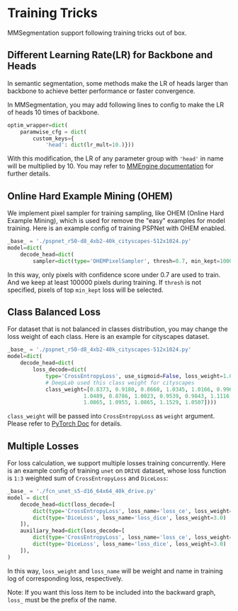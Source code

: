 # Training Tricks

MMSegmentation support following training tricks out of box.

## Different Learning Rate(LR) for Backbone and Heads

In semantic segmentation, some methods make the LR of heads larger than backbone to achieve better performance or faster convergence.

In MMSegmentation, you may add following lines to config to make the LR of heads 10 times of backbone.

```python
optim_wrapper=dict(
    paramwise_cfg = dict(
        custom_keys={
            'head': dict(lr_mult=10.)}))
```

With this modification, the LR of any parameter group with `'head'` in name will be multiplied by 10.
You may refer to [MMEngine documentation](https://mmengine.readthedocs.io/en/latest/tutorials/optim_wrapper.html#advanced-usages) for further details.

## Online Hard Example Mining (OHEM)

We implement pixel sampler for training sampling, like OHEM (Online Hard Example Mining),
which is used for remove the "easy" examples for model training.
Here is an example config of training PSPNet with OHEM enabled.

```python
_base_ = './pspnet_r50-d8_4xb2-40k_cityscapes-512x1024.py'
model=dict(
    decode_head=dict(
        sampler=dict(type='OHEMPixelSampler', thresh=0.7, min_kept=100000)) )
```

In this way, only pixels with confidence score under 0.7 are used to train. And we keep at least 100000 pixels during training. If `thresh` is not specified, pixels of top `min_kept` loss will be selected.

## Class Balanced Loss

For dataset that is not balanced in classes distribution, you may change the loss weight of each class.
Here is an example for cityscapes dataset.

```python
_base_ = './pspnet_r50-d8_4xb2-40k_cityscapes-512x1024.py'
model=dict(
    decode_head=dict(
        loss_decode=dict(
            type='CrossEntropyLoss', use_sigmoid=False, loss_weight=1.0,
            # DeepLab used this class weight for cityscapes
            class_weight=[0.8373, 0.9180, 0.8660, 1.0345, 1.0166, 0.9969, 0.9754,
                        1.0489, 0.8786, 1.0023, 0.9539, 0.9843, 1.1116, 0.9037,
                        1.0865, 1.0955, 1.0865, 1.1529, 1.0507])))
```

`class_weight` will be passed into `CrossEntropyLoss` as `weight` argument. Please refer to [PyTorch Doc](https://pytorch.org/docs/stable/nn.html?highlight=crossentropy#torch.nn.CrossEntropyLoss) for details.

## Multiple Losses

For loss calculation, we support multiple losses training concurrently. Here is an example config of training `unet` on `DRIVE` dataset, whose loss function is `1:3` weighted sum of `CrossEntropyLoss` and `DiceLoss`:

```python
_base_ = './fcn_unet_s5-d16_64x64_40k_drive.py'
model = dict(
    decode_head=dict(loss_decode=[
        dict(type='CrossEntropyLoss', loss_name='loss_ce', loss_weight=1.0),
        dict(type='DiceLoss', loss_name='loss_dice', loss_weight=3.0)
    ]),
    auxiliary_head=dict(loss_decode=[
        dict(type='CrossEntropyLoss', loss_name='loss_ce', loss_weight=1.0),
        dict(type='DiceLoss', loss_name='loss_dice', loss_weight=3.0)
    ]),
)
```

In this way, `loss_weight` and `loss_name` will be weight and name in training log of corresponding loss, respectively.

Note: If you want this loss item to be included into the backward graph, `loss_` must be the prefix of the name.
